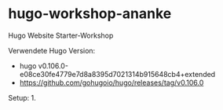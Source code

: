 # hugo-workshop-ananke
Hugo Website Starter-Workshop

Verwendete Hugo Version: 
- hugo v0.106.0-e08ce30fe4779e7d8a8395d7021314b915648cb4+extended
- https://github.com/gohugoio/hugo/releases/tag/v0.106.0

Setup:
1. 